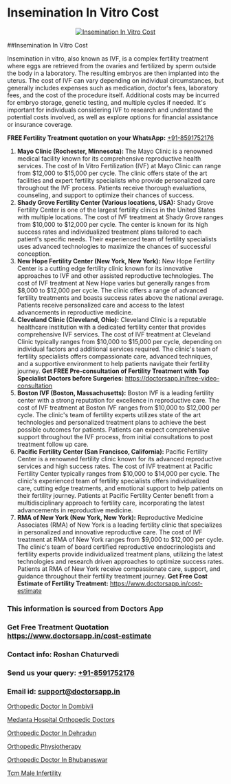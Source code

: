 # Insemination In Vitro Cost

<p align="center">
  <a href="https://doctorsapp.in/treatment/male-infertility">
    <img src="https://doctorsapp.in/uploads/treatment_image/causes_male_infertility.jpg" alt="Insemination In Vitro Cost">
  </a>
</p>
##Insemination In Vitro Cost

Insemination in vitro, also known as IVF, is a complex fertility treatment where eggs are retrieved from the ovaries and fertilized by sperm outside the body in a laboratory. The resulting embryos are then implanted into the uterus. The cost of IVF can vary depending on individual circumstances, but generally includes expenses such as medication, doctor's fees, laboratory fees, and the cost of the procedure itself. Additional costs may be incurred for embryo storage, genetic testing, and multiple cycles if needed. It's important for individuals considering IVF to research and understand the potential costs involved, as well as explore options for financial assistance or insurance coverage.

**FREE Fertility Treatment quotation on your WhatsApp:**  [+91-8591752176](https://api.whatsapp.com/send?phone=8591752176)

1) **Mayo Clinic (Rochester, Minnesota):**
The Mayo Clinic is a renowned medical facility known for its comprehensive reproductive health services. The cost of In Vitro Fertilization (IVF) at Mayo Clinic can range from $12,000 to $15,000 per cycle. The clinic offers state of the art facilities and expert fertility specialists who provide personalized care throughout the IVF process. Patients receive thorough evaluations, counseling, and support to optimize their chances of success.
2) **Shady Grove Fertility Center (Various locations, USA):**
Shady Grove Fertility Center is one of the largest fertility clinics in the United States with multiple locations. The cost of IVF treatment at Shady Grove ranges from $10,000 to $12,000 per cycle. The center is known for its high success rates and individualized treatment plans tailored to each patient's specific needs. Their experienced team of fertility specialists uses advanced technologies to maximize the chances of successful conception.
3) **New Hope Fertility Center (New York, New York):**
New Hope Fertility Center is a cutting edge fertility clinic known for its innovative approaches to IVF and other assisted reproductive technologies. The cost of IVF treatment at New Hope varies but generally ranges from $8,000 to $12,000 per cycle. The clinic offers a range of advanced fertility treatments and boasts success rates above the national average. Patients receive personalized care and access to the latest advancements in reproductive medicine.
4) **Cleveland Clinic (Cleveland, Ohio):**
Cleveland Clinic is a reputable healthcare institution with a dedicated fertility center that provides comprehensive IVF services. The cost of IVF treatment at Cleveland Clinic typically ranges from $10,000 to $15,000 per cycle, depending on individual factors and additional services required. The clinic's team of fertility specialists offers compassionate care, advanced techniques, and a supportive environment to help patients navigate their fertility journey.
**Get FREE Pre-consultation of Fertility Treatment with Top Specialist Doctors before Surgeries:** https://doctorsapp.in/free-video-consultation
5) **Boston IVF (Boston, Massachusetts):**
Boston IVF is a leading fertility center with a strong reputation for excellence in reproductive care. The cost of IVF treatment at Boston IVF ranges from $10,000 to $12,000 per cycle. The clinic's team of fertility experts utilizes state of the art technologies and personalized treatment plans to achieve the best possible outcomes for patients. Patients can expect comprehensive support throughout the IVF process, from initial consultations to post treatment follow up care.
6) **Pacific Fertility Center (San Francisco, California):**
Pacific Fertility Center is a renowned fertility clinic known for its advanced reproductive services and high success rates. The cost of IVF treatment at Pacific Fertility Center typically ranges from $10,000 to $14,000 per cycle. The clinic's experienced team of fertility specialists offers individualized care, cutting edge treatments, and emotional support to help patients on their fertility journey. Patients at Pacific Fertility Center benefit from a multidisciplinary approach to fertility care, incorporating the latest advancements in reproductive medicine.
7) **RMA of New York (New York, New York):**
Reproductive Medicine Associates (RMA) of New York is a leading fertility clinic that specializes in personalized and innovative reproductive care. The cost of IVF treatment at RMA of New York ranges from $9,000 to $12,000 per cycle. The clinic's team of board certified reproductive endocrinologists and fertility experts provide individualized treatment plans, utilizing the latest technologies and research driven approaches to optimize success rates. Patients at RMA of New York receive compassionate care, support, and guidance throughout their fertility treatment journey.
**Get Free Cost Estimate of Fertility Treatment:** https://www.doctorsapp.in/cost-estimate

### This information is sourced from Doctors App 
### Get Free Treatment Quotation https://www.doctorsapp.in/cost-estimate
### Contact info: Roshan Chaturvedi 
### Send us your query: [+91-8591752176](https://api.whatsapp.com/send?phone=8591752176) 
### Email id: support@doctorsapp.in

[Orthopedic Doctor In Dombivli](https://www.linkedin.com/pulse/orthopedic-doctor-dombivli-doctorsappin-haeic?trackingId=hqbku%2Fv6r28ILrODg%2FQ0QA%3D%3D&lipi=urn%3Ali%3Apage%3Ad_flagship3_company_admin%3BcTUR6naWQkWjeA%2BR15noZQ%3D%3D)

[Medanta Hospital Orthopedic Doctors](https://www.linkedin.com/pulse/medanta-hospital-orthopedic-doctors-doctorsapp-chittagong-w060e?trackingId=5%2BjqBnvtDjFTSd0iMtntZA%3D%3D&lipi=urn%3Ali%3Apage%3Ad_flagship3_company_admin%3BUjs5mcUZR9ewYOKOFkpg2w%3D%3D)

[Orthopedic Doctor In Dehradun](https://medium.com/@vimalrana22/orthopedic-doctor-in-dehradun-a6c0bcc6ead0)

[Orthopedic Physiotherapy](https://medium.com/@vimalrana22/orthopedic-physiotherapy-591046fcb03b)

[Orthopedic Doctor In Bhubaneswar](https://doctors-apps.github.io/doctorsapp/orthopedic-doctor-in-bhubaneswar)

[Tcm Male Infertility](https://doctors-apps.github.io/doctorsapp/tcm-male-infertility)


